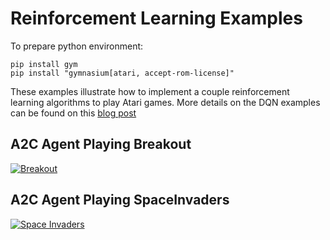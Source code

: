 # Reinforcement Learning Examples

To prepare python environment:

```
pip install gym
pip install "gymnasium[atari, accept-rom-license]"
```

These examples illustrate how to implement a couple reinforcement learning
algorithms to play Atari games.
More details on the DQN examples can be found on this
[blog post](https://blog.janestreet.com/playing-atari-games-with-ocaml-and-deep-rl/)

## A2C Agent Playing Breakout
[<img alt="Breakout" src="https://img.youtube.com/vi/Zk6j7fC1C6M/0.jpg" data-external="1"/>](https://www.youtube.com/watch?v=Zk6j7fC1C6M)

## A2C Agent Playing SpaceInvaders
[<img alt="Space Invaders" src="https://img.youtube.com/vi/p16n4w3aE8k/0.jpg" data-external="1"/>](https://www.youtube.com/watch?v=p16n4w3aE8k)
